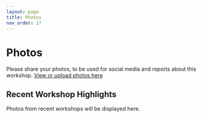 ```yaml
---
layout: page
title: Photos
nav_order: 17
---
```


# Photos
Please share your photos, to be used for social media and reports about this workshop. [View or upload photos here](https://drive.google.com/drive/folders/1nDJ5r3WqXMdYD_MBnMEY8ROqkjvt3cqe?usp=sharing)

## Recent Workshop Highlights
Photos from recent workshops will be displayed here.
